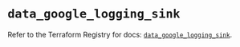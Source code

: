 # `data_google_logging_sink`

Refer to the Terraform Registry for docs: [`data_google_logging_sink`](https://registry.terraform.io/providers/hashicorp/google/6.17.0/docs/data-sources/logging_sink).
